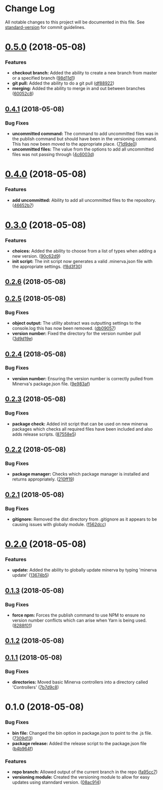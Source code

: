 # Change Log

All notable changes to this project will be documented in this file. See [standard-version](https://github.com/conventional-changelog/standard-version) for commit guidelines.

<a name="0.5.0"></a>
# [0.5.0](https://github.com/sisk-technology-group-ltd/minerva/compare/v0.4.1...v0.5.0) (2018-05-08)


### Features

* **checkout branch:** Added the ability to create a new branch from master or a specified branch ([98d11d1](https://github.com/sisk-technology-group-ltd/minerva/commit/98d11d1))
* **git pull:** Added the ability to do a git pull ([df88922](https://github.com/sisk-technology-group-ltd/minerva/commit/df88922))
* **merging:** Added the ability to merge in and out between branches ([60052c8](https://github.com/sisk-technology-group-ltd/minerva/commit/60052c8))



<a name="0.4.1"></a>
## [0.4.1](https://github.com/sisk-technology-group-ltd/minerva/compare/v0.4.0...v0.4.1) (2018-05-08)


### Bug Fixes

* **uncommitted command:** The command to add uncommitted files was in the publish command but should have been in the versioning command. This has now been moved to the appropriate place. ([71d9de0](https://github.com/sisk-technology-group-ltd/minerva/commit/71d9de0))
* **uncommitted files:** The value from the options to add all uncommitted files was not passing through ([4c6003d](https://github.com/sisk-technology-group-ltd/minerva/commit/4c6003d))



<a name="0.4.0"></a>
# [0.4.0](https://github.com/sisk-technology-group-ltd/minerva/compare/v0.3.0...v0.4.0) (2018-05-08)


### Features

* **add uncommitted:** Ability to add all uncommitted files to the repository. ([46652b7](https://github.com/sisk-technology-group-ltd/minerva/commit/46652b7))



<a name="0.3.0"></a>
# [0.3.0](https://github.com/sisk-technology-group-ltd/minerva/compare/v0.2.6...v0.3.0) (2018-05-08)


### Features

* **choices:** Added the ability to choose from a list of types when adding a new version. ([90c62d9](https://github.com/sisk-technology-group-ltd/minerva/commit/90c62d9))
* **init script:** The init script now generates a valid .minerva.json file with the appropriate settings. ([f8d3f30](https://github.com/sisk-technology-group-ltd/minerva/commit/f8d3f30))



<a name="0.2.6"></a>
## [0.2.6](https://github.com/sisk-technology-group-ltd/minerva/compare/v0.2.5...v0.2.6) (2018-05-08)



<a name="0.2.5"></a>
## [0.2.5](https://github.com/sisk-technology-group-ltd/minerva/compare/v0.2.4...v0.2.5) (2018-05-08)


### Bug Fixes

* **object output:** The utility abstract was outputting settings to the console.log this has now been removed. ([db09057](https://github.com/sisk-technology-group-ltd/minerva/commit/db09057))
* **version number:** Fixed the directory for the version number pull ([3d9d19e](https://github.com/sisk-technology-group-ltd/minerva/commit/3d9d19e))



<a name="0.2.4"></a>
## [0.2.4](https://github.com/sisk-technology-group-ltd/minerva/compare/v0.2.3...v0.2.4) (2018-05-08)


### Bug Fixes

* **version number:** Ensuring the version number is correctly pulled from Minerva's package.json file. ([9e983af](https://github.com/sisk-technology-group-ltd/minerva/commit/9e983af))



<a name="0.2.3"></a>
## [0.2.3](https://github.com/sisk-technology-group-ltd/minerva/compare/v0.2.2...v0.2.3) (2018-05-08)


### Bug Fixes

* **package check:** Added init script that can be used on new minerva packages which checks all required files have been included and also adds release scripts. ([87558e5](https://github.com/sisk-technology-group-ltd/minerva/commit/87558e5))



<a name="0.2.2"></a>
## [0.2.2](https://github.com/sisk-technology-group-ltd/minerva/compare/v0.2.1...v0.2.2) (2018-05-08)


### Bug Fixes

* **package manager:** Checks which package manager is installed and returns appropriately. ([210ff19](https://github.com/sisk-technology-group-ltd/minerva/commit/210ff19))



<a name="0.2.1"></a>
## [0.2.1](https://github.com/sisk-technology-group-ltd/minerva/compare/v0.2.0...v0.2.1) (2018-05-08)


### Bug Fixes

* **gitignore:** Removed the dist directory from .gitignore as it appears to be causing issues with globaly module. ([f562dcc](https://github.com/sisk-technology-group-ltd/minerva/commit/f562dcc))



<a name="0.2.0"></a>
# [0.2.0](https://github.com/sisk-technology-group-ltd/minerva/compare/v0.1.3...v0.2.0) (2018-05-08)


### Features

* **update:** Added the ability to globally update minerva by typing 'minerva update' ([13674b5](https://github.com/sisk-technology-group-ltd/minerva/commit/13674b5))



<a name="0.1.3"></a>
## [0.1.3](https://github.com/sisk-technology-group-ltd/minerva/compare/v0.1.2...v0.1.3) (2018-05-08)


### Bug Fixes

* **force npm:** Forces the publish command to use NPM to ensure no version number conflicts which can arise when Yarn is being used. ([8288f01](https://github.com/sisk-technology-group-ltd/minerva/commit/8288f01))



<a name="0.1.2"></a>
## [0.1.2](https://github.com/sisk-technology-group-ltd/minerva/compare/v0.1.1...v0.1.2) (2018-05-08)



<a name="0.1.1"></a>
## [0.1.1](https://github.com/sisk-technology-group-ltd/minerva/compare/v0.1.0...v0.1.1) (2018-05-08)


### Bug Fixes

* **directories:** Moved basic Minerva controllers into a directory called 'Controllers' ([7b7d9c8](https://github.com/sisk-technology-group-ltd/minerva/commit/7b7d9c8))



<a name="0.1.0"></a>
# 0.1.0 (2018-05-08)


### Bug Fixes

* **bin file:** Changed the bin option in package.json to point to the .js file. ([7309d13](https://github.com/sisk-technology-group-ltd/minerva/commit/7309d13))
* **package release:** Added the release script to the package.json file ([b4b964f](https://github.com/sisk-technology-group-ltd/minerva/commit/b4b964f))


### Features

* **repo branch:** Allowed output of the current branch in the repo ([fa95cc7](https://github.com/sisk-technology-group-ltd/minerva/commit/fa95cc7))
* **versioning module:** Created the versioning module to allow for easy updates using stanndard version. ([08ac914](https://github.com/sisk-technology-group-ltd/minerva/commit/08ac914))
